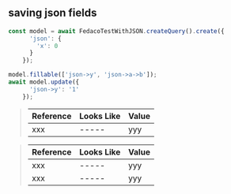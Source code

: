 ## saving json fields

```typescript
const model = await FedacoTestWithJSON.createQuery().create({
      'json': {
        'x': 0
      }
    });
```
```typescript
model.fillable(['json->y', 'json->a->b']);
await model.update({
      'json->y': '1'
    });
```

> | Reference | Looks Like | Value |
> | ------ | ----- | ----- |
> | xxx | ----- | yyy |


> | Reference | Looks Like | Value |
> | ------ | ----- | ----- |
> | xxx | ----- | yyy |
> | xxx | ----- | yyy |
